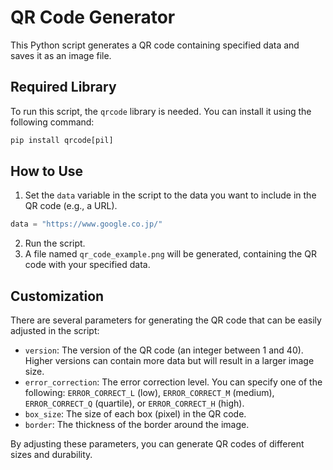 
# QR Code Generator

This Python script generates a QR code containing specified data and saves it as an image file.

## Required Library

To run this script, the `qrcode` library is needed. You can install it using the following command:

```python
pip install qrcode[pil]
```


## How to Use

1. Set the `data` variable in the script to the data you want to include in the QR code (e.g., a URL).

```python
data = "https://www.google.co.jp/"
```

2. Run the script.
3. A file named `qr_code_example.png` will be generated, containing the QR code with your specified data.

## Customization

There are several parameters for generating the QR code that can be easily adjusted in the script:

- `version`: The version of the QR code (an integer between 1 and 40). Higher versions can contain more data but will result in a larger image size.
- `error_correction`: The error correction level. You can specify one of the following: `ERROR_CORRECT_L` (low), `ERROR_CORRECT_M` (medium), `ERROR_CORRECT_Q` (quartile), or `ERROR_CORRECT_H` (high).
- `box_size`: The size of each box (pixel) in the QR code.
- `border`: The thickness of the border around the image.

By adjusting these parameters, you can generate QR codes of different sizes and durability.
